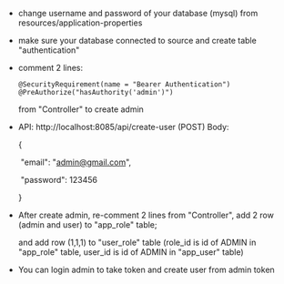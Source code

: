 - change username and password of your database (mysql) from resources/application-properties

- make sure your database connected to source and create table "authentication"

- comment 2 lines: 

  ```
  @SecurityRequirement(name = "Bearer Authentication")
  @PreAuthorize("hasAuthority('admin')")
  ```

  from "Controller" to create admin

- API: http://localhost:8085/api/create-user (POST) 
  Body: 

  {

  ​    "email": "admin@gmail.com",

  ​    "password": 123456

  }

- After create admin, re-comment 2 lines from "Controller", add 2 row (admin and user) to "app_role" table;

  and add row (1,1,1) to "user_role" table (role_id is id of ADMIN in "app_role" table, user_id is id of ADMIN in "app_user" table)

- You can login admin to take token and create user from admin token

